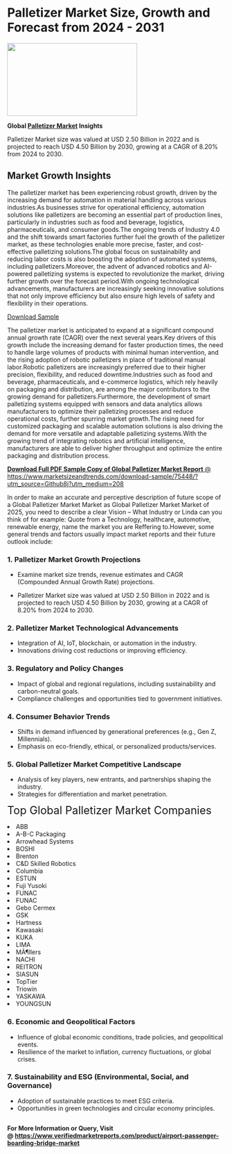 <H1>Palletizer Market Size, Growth and Forecast from 2024 - 2031</H1><img class="aligncenter size-medium wp-image-584254" src="https://thirdeyenews.in/wp-content/uploads/2024/09/Global-Market-Research-300x168.jpeg" alt="" width="300" height="168" /><p><strong>Global&nbsp;<a href="https://www.marketsizeandtrends.com/download-sample/75448/?utm_source=Github8j?utm_medium=208">Palletizer Market</a> Insights</strong></p><p>Palletizer Market size was valued at USD 2.50 Billion in 2022 and is projected to reach USD 4.50 Billion by 2030, growing at a CAGR of 8.20% from 2024 to 2030.</p><p><h2>Market Growth Insights</h2> <p>The palletizer market has been experiencing robust growth, driven by the increasing demand for automation in material handling across various industries.As businesses strive for operational efficiency, automation solutions like palletizers are becoming an essential part of production lines, particularly in industries such as food and beverage, logistics, pharmaceuticals, and consumer goods.The ongoing trends of Industry 4.0 and the shift towards smart factories further fuel the growth of the palletizer market, as these technologies enable more precise, faster, and cost-effective palletizing solutions.The global focus on sustainability and reducing labor costs is also boosting the adoption of automated systems, including palletizers.Moreover, the advent of advanced robotics and AI-powered palletizing systems is expected to revolutionize the market, driving further growth over the forecast period.With ongoing technological advancements, manufacturers are increasingly seeking innovative solutions that not only improve efficiency but also ensure high levels of safety and flexibility in their operations.</p> <p><a href="#">Download Sample</a></p> <p>The palletizer market is anticipated to expand at a significant compound annual growth rate (CAGR) over the next several years.Key drivers of this growth include the increasing demand for faster production times, the need to handle large volumes of products with minimal human intervention, and the rising adoption of robotic palletizers in place of traditional manual labor.Robotic palletizers are increasingly preferred due to their higher precision, flexibility, and reduced downtime.Industries such as food and beverage, pharmaceuticals, and e-commerce logistics, which rely heavily on packaging and distribution, are among the major contributors to the growing demand for palletizers.Furthermore, the development of smart palletizing systems equipped with sensors and data analytics allows manufacturers to optimize their palletizing processes and reduce operational costs, further spurring market growth.The rising need for customized packaging and scalable automation solutions is also driving the demand for more versatile and adaptable palletizing systems.With the growing trend of integrating robotics and artificial intelligence, manufacturers are able to deliver higher throughput and optimize the entire packaging and distribution process.<p><a href="#"></p><p><span class=""><strong>Download Full PDF Sample Copy of Global Palletizer Market Report</strong> @ <a href="https://www.marketsizeandtrends.com/download-sample/75448/?utm_source=Github8j?utm_medium=208" target="_blank">https://www.marketsizeandtrends.com/download-sample/75448/?utm_source=Github8j?utm_medium=208</a></span></p><p>In order to make an accurate and perceptive description of future scope of a Global&nbsp;Palletizer Market Market as Global&nbsp;Palletizer Market Market of 2025, you need to describe a clear Vision &ndash; What Industry or Linda can you think of for example: Quote from a Technology, healthcare, automotive, renewable energy, name the market you are Reffering to.However, some general trends and factors usually impact market reports and their future outlook include:</p><h3>1.&nbsp;<strong>Palletizer Market Growth Projections</strong></h3><ul><li>Examine market size trends, revenue estimates and CAGR (Compounded Annual Growth Rate) projections.</li><li><p>Palletizer Market size was valued at USD 2.50 Billion in 2022 and is projected to reach USD 4.50 Billion by 2030, growing at a CAGR of 8.20% from 2024 to 2030.</p></li></ul><h3>2.&nbsp;<strong>Palletizer Market Technological Advancements</strong></h3><ul><li>Integration of AI, IoT, blockchain, or automation in the industry.</li><li>Innovations driving cost reductions or improving efficiency.</li></ul><h3>3.&nbsp;<strong>Regulatory and Policy Changes</strong></h3><ul><li>Impact of global and regional regulations, including sustainability and carbon-neutral goals.</li><li>Compliance challenges and opportunities tied to government initiatives.</li></ul><h3>4.&nbsp;<strong>Consumer Behavior Trends</strong></h3><ul><li>Shifts in demand influenced by generational preferences (e.g., Gen Z, Millennials).</li><li>Emphasis on eco-friendly, ethical, or personalized products/services.</li></ul><h3>5.&nbsp;<strong>Global Palletizer Market Competitive Landscape</strong></h3><ul><li>Analysis of key players, new entrants, and partnerships shaping the industry.</li><li>Strategies for differentiation and market penetration.</li></ul><p data-pm-slice="1 1 []"><span style="color: inherit; font-family: inherit; font-size: 25px;">Top Global Palletizer Market Companies</span></p><div class="" data-test-id=""><p><li>ABB</li><li> A-B-C Packaging</li><li> Arrowhead Systems</li><li> BOSHI</li><li> Brenton</li><li> C&D Skilled Robotics</li><li> Columbia</li><li> ESTUN</li><li> Fuji Yusoki</li><li> FUNAC</li><li> FUNAC</li><li> Gebo Cermex</li><li> GSK</li><li> Hartness</li><li> Kawasaki</li><li> KUKA</li><li> LIMA</li><li> MÃ¶llers</li><li> NACHI</li><li> REITRON</li><li> SIASUN</li><li> TopTier</li><li> Triowin</li><li> YASKAWA</li><li> YOUNGSUN</li></p></div><h3>6.&nbsp;<strong>Economic and Geopolitical Factors</strong></h3><ul><li>Influence of global economic conditions, trade policies, and geopolitical events.</li><li>Resilience of the market to inflation, currency fluctuations, or global crises.</li></ul><h3>7.&nbsp;<strong>Sustainability and ESG (Environmental, Social, and Governance)</strong></h3><ul><li>Adoption of sustainable practices to meet ESG criteria.</li><li>Opportunities in green technologies and circular economy principles.</li></ul><h2><strong style="font-size: 14px;">For More Information or Query, Visit @&nbsp;</strong><a style="background-color: #ffffff; font-size: 14px;" href="https://www.marketsizeandtrends.com/report/palletizer-market/" target="_blank">https://www.verifiedmarketreports.com/product/airport-passenger-boarding-bridge-market</a></h2>